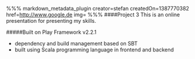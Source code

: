 %%% markdown_metadata_plugin 
creator=stefan
createdOn=1387770382
href=http://www.google.de
img=
%%%
####Project 3
This is an online presentation for presenting my skills.

#####Built on Play Framework v2.2.1
* dependency and build management based on SBT
* built using Scala programming language in frontend and backend